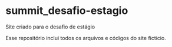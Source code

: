 # summit_desafio-estagio
Site criado para o desafio de estágio

Esse repositório inclui todos os arquivos e códigos do site fictício.
